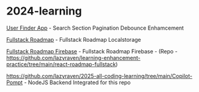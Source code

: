 # 2024-learning

[User Finder App](https://user-finder-app-chatgpt.netlify.app/) - Search Section Pagination Debounce Enhamcement

[Fullstack Roadmap](https://fullstack-interview-roadmap.netlify.app/) - Fullstack Roadmap Localstorage

[Fullstack Roadmap Firebase](https://roadmap-fullstack.netlify.app/) - Fullstack Roadmap Firebase - (Repo - https://github.com/lazyraven/learning-enhancement-practice/tree/main/react-roadmap-fullstack)


https://github.com/lazyraven/2025-all-coding-learning/tree/main/Copilot-Pompt - NodeJS Backend Integrated for this repo
